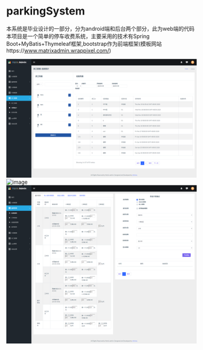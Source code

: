# parkingSystem
本系统是毕业设计的一部分，分为android端和后台两个部分，此为web端的代码
本项目是一个简单的停车收费系统，主要采用的技术有Spring Boot+MyBatis+Thymeleaf框架,bootstrap作为前端框架(模板网站https://www.matrixadmin.wrappixel.com/)

![image](https://github.com/Rx-0Un/parkingSystem/blob/server/src/main/resources/static/assets/images/pic/%E5%91%98%E5%B7%A5%E4%BB%BB%E5%8A%A1%E7%95%8C%E9%9D%A2.png)
![image](https://github.com/Rx-0Un/parkingSystem/blob/server/src/main/resources/static/assets/images/pic/%E5%91%98%E5%B7%A5%E5%80%BC%E7%8F%AD%E8%AE%B0%E5%BD%95%E9%A1%B)
![image](https://github.com/Rx-0Un/parkingSystem/blob/server/src/main/resources/static/assets/images/pic/%E6%94%B6%E8%B4%B9%E8%A7%84%E5%88%99%EF%BC%8D%E5%85%AC%E5%85%B1%E8%A7%84%E5%88%99.png)
